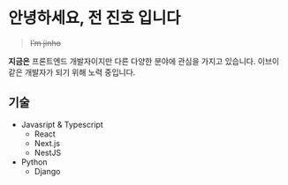 # 안녕하세요, 전 진호 입니다

> ~~I’m jinho~~

**지금은** 프론트엔드 개발자이지만 다른 다양한 분야에 관심을 가지고 있습니다. 이브이 같은 개발자가 되기 위해 노력 중입니다.

## 기술
- Javasript & Typescript
  - React
  - Next.js
  - NestJS
- Python
  - Django  
